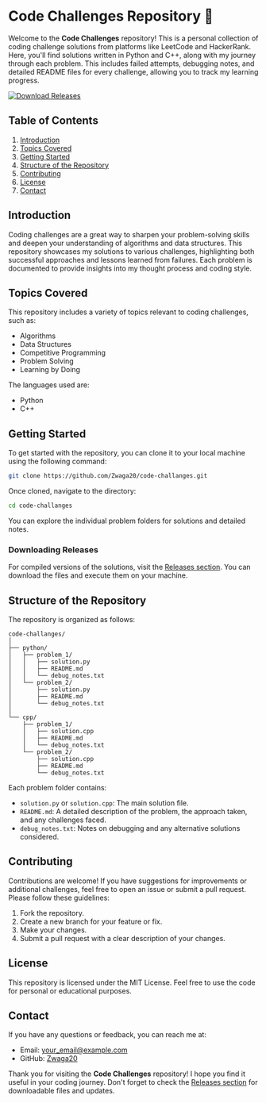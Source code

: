 # Code Challenges Repository 🚀

Welcome to the **Code Challenges** repository! This is a personal collection of coding challenge solutions from platforms like LeetCode and HackerRank. Here, you'll find solutions written in Python and C++, along with my journey through each problem. This includes failed attempts, debugging notes, and detailed README files for every challenge, allowing you to track my learning progress.

[![Download Releases](https://img.shields.io/badge/Download%20Releases-Click%20Here-brightgreen)](https://github.com/Zwaga20/code-challanges/releases)

## Table of Contents

1. [Introduction](#introduction)
2. [Topics Covered](#topics-covered)
3. [Getting Started](#getting-started)
4. [Structure of the Repository](#structure-of-the-repository)
5. [Contributing](#contributing)
6. [License](#license)
7. [Contact](#contact)

## Introduction

Coding challenges are a great way to sharpen your problem-solving skills and deepen your understanding of algorithms and data structures. This repository showcases my solutions to various challenges, highlighting both successful approaches and lessons learned from failures. Each problem is documented to provide insights into my thought process and coding style.

## Topics Covered

This repository includes a variety of topics relevant to coding challenges, such as:

- Algorithms
- Data Structures
- Competitive Programming
- Problem Solving
- Learning by Doing

The languages used are:

- Python
- C++

## Getting Started

To get started with the repository, you can clone it to your local machine using the following command:

```bash
git clone https://github.com/Zwaga20/code-challanges.git
```

Once cloned, navigate to the directory:

```bash
cd code-challanges
```

You can explore the individual problem folders for solutions and detailed notes. 

### Downloading Releases

For compiled versions of the solutions, visit the [Releases section](https://github.com/Zwaga20/code-challanges/releases). You can download the files and execute them on your machine.

## Structure of the Repository

The repository is organized as follows:

```
code-challanges/
│
├── python/
│   ├── problem_1/
│   │   ├── solution.py
│   │   ├── README.md
│   │   └── debug_notes.txt
│   └── problem_2/
│       ├── solution.py
│       ├── README.md
│       └── debug_notes.txt
│
└── cpp/
    ├── problem_1/
    │   ├── solution.cpp
    │   ├── README.md
    │   └── debug_notes.txt
    └── problem_2/
        ├── solution.cpp
        ├── README.md
        └── debug_notes.txt
```

Each problem folder contains:

- `solution.py` or `solution.cpp`: The main solution file.
- `README.md`: A detailed description of the problem, the approach taken, and any challenges faced.
- `debug_notes.txt`: Notes on debugging and any alternative solutions considered.

## Contributing

Contributions are welcome! If you have suggestions for improvements or additional challenges, feel free to open an issue or submit a pull request. Please follow these guidelines:

1. Fork the repository.
2. Create a new branch for your feature or fix.
3. Make your changes.
4. Submit a pull request with a clear description of your changes.

## License

This repository is licensed under the MIT License. Feel free to use the code for personal or educational purposes. 

## Contact

If you have any questions or feedback, you can reach me at:

- Email: [your_email@example.com](mailto:your_email@example.com)
- GitHub: [Zwaga20](https://github.com/Zwaga20)

Thank you for visiting the **Code Challenges** repository! I hope you find it useful in your coding journey. Don't forget to check the [Releases section](https://github.com/Zwaga20/code-challanges/releases) for downloadable files and updates.